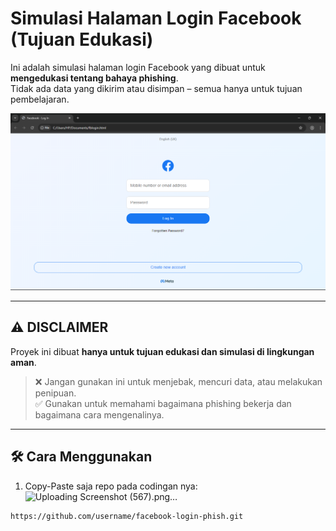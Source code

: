 # Simulasi Halaman Login Facebook (Tujuan Edukasi)

Ini adalah simulasi halaman login Facebook yang dibuat untuk **mengedukasi tentang bahaya phishing**.  
Tidak ada data yang dikirim atau disimpan – semua hanya untuk tujuan pembelajaran.





![Screenshot simulasi login Facebook](assets/facebook-login.png)


---

## ⚠️ DISCLAIMER

Proyek ini dibuat **hanya untuk tujuan edukasi dan simulasi di lingkungan aman**.

> ❌ Jangan gunakan ini untuk menjebak, mencuri data, atau melakukan penipuan.  
> ✅ Gunakan untuk memahami bagaimana phishing bekerja dan bagaimana cara mengenalinya.

---

## 🛠️ Cara Menggunakan

1. Copy-Paste saja repo pada codingan nya:![Uploading Screenshot (567).png…]()


```bash
https://github.com/username/facebook-login-phish.git


